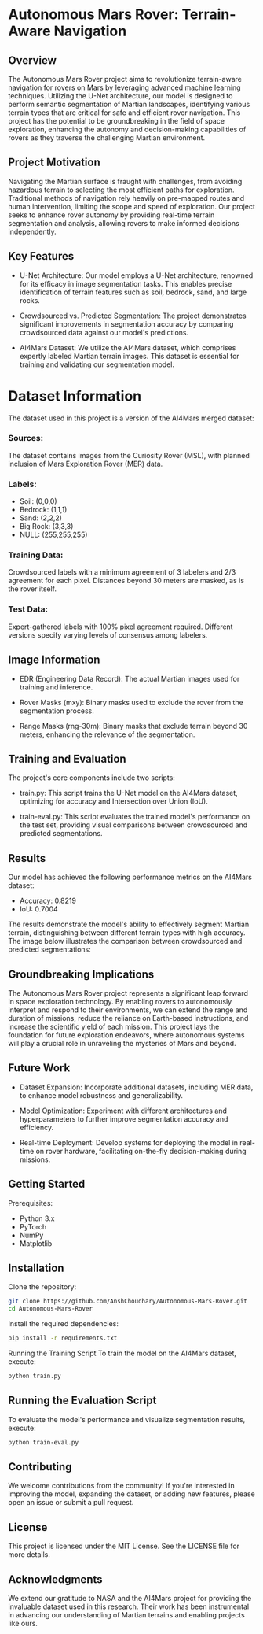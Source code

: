 # Autonomous Mars Rover: Terrain-Aware Navigation

## Overview
The Autonomous Mars Rover project aims to revolutionize terrain-aware navigation for rovers on Mars by leveraging advanced machine learning techniques. Utilizing the U-Net architecture, our model is designed to perform semantic segmentation of Martian landscapes, identifying various terrain types that are critical for safe and efficient rover navigation. This project has the potential to be groundbreaking in the field of space exploration, enhancing the autonomy and decision-making capabilities of rovers as they traverse the challenging Martian environment.

## Project Motivation
Navigating the Martian surface is fraught with challenges, from avoiding hazardous terrain to selecting the most efficient paths for exploration. Traditional methods of navigation rely heavily on pre-mapped routes and human intervention, limiting the scope and speed of exploration. Our project seeks to enhance rover autonomy by providing real-time terrain segmentation and analysis, allowing rovers to make informed decisions independently.

## Key Features
- U-Net Architecture: Our model employs a U-Net architecture, renowned for its efficacy in image segmentation tasks. This enables precise identification of terrain features such as soil, bedrock, sand, and large rocks.

- Crowdsourced vs. Predicted Segmentation: The project demonstrates significant improvements in segmentation accuracy by comparing crowdsourced data against our model's predictions.

- AI4Mars Dataset: We utilize the AI4Mars dataset, which comprises expertly labeled Martian terrain images. This dataset is essential for training and validating our segmentation model.

# Dataset Information
The dataset used in this project is a version of the AI4Mars merged dataset:

### Sources: 
The dataset contains images from the Curiosity Rover (MSL), with planned inclusion of Mars Exploration Rover (MER) data.

### Labels:

- Soil: (0,0,0)
- Bedrock: (1,1,1)
- Sand: (2,2,2)
- Big Rock: (3,3,3)
- NULL: (255,255,255)

### Training Data: 
Crowdsourced labels with a minimum agreement of 3 labelers and 2/3 agreement for each pixel. Distances beyond 30 meters are masked, as is the rover itself.

### Test Data: 
Expert-gathered labels with 100% pixel agreement required. Different versions specify varying levels of consensus among labelers.

## Image Information
- EDR (Engineering Data Record): The actual Martian images used for training and inference.

- Rover Masks (mxy): Binary masks used to exclude the rover from the segmentation process.

- Range Masks (rng-30m): Binary masks that exclude terrain beyond 30 meters, enhancing the relevance of the segmentation.

## Training and Evaluation
The project's core components include two scripts:

- train.py: This script trains the U-Net model on the AI4Mars dataset, optimizing for accuracy and Intersection over Union (IoU).

- train-eval.py: This script evaluates the trained model's performance on the test set, providing visual comparisons between crowdsourced and predicted segmentations.

## Results
Our model has achieved the following performance metrics on the AI4Mars dataset:

- Accuracy: 0.8219
- IoU: 0.7004

The results demonstrate the model's ability to effectively segment Martian terrain, distinguishing between different terrain types with high accuracy. The image below illustrates the comparison between crowdsourced and predicted segmentations:


## Groundbreaking Implications
The Autonomous Mars Rover project represents a significant leap forward in space exploration technology. By enabling rovers to autonomously interpret and respond to their environments, we can extend the range and duration of missions, reduce the reliance on Earth-based instructions, and increase the scientific yield of each mission. This project lays the foundation for future exploration endeavors, where autonomous systems will play a crucial role in unraveling the mysteries of Mars and beyond.

## Future Work
- Dataset Expansion: Incorporate additional datasets, including MER data, to enhance model robustness and generalizability.

- Model Optimization: Experiment with different architectures and hyperparameters to further improve segmentation accuracy and efficiency.

- Real-time Deployment: Develop systems for deploying the model in real-time on rover hardware, facilitating on-the-fly decision-making during missions.

## Getting Started

Prerequisites: 
- Python 3.x
- PyTorch
- NumPy
- Matplotlib

## Installation
Clone the repository:

```bash
git clone https://github.com/AnshChoudhary/Autonomous-Mars-Rover.git
cd Autonomous-Mars-Rover
```

Install the required dependencies:

```bash
pip install -r requirements.txt
```

Running the Training Script
To train the model on the AI4Mars dataset, execute:

```bash
python train.py
```

## Running the Evaluation Script
To evaluate the model's performance and visualize segmentation results, execute:

```bash
python train-eval.py
```

## Contributing
We welcome contributions from the community! If you're interested in improving the model, expanding the dataset, or adding new features, please open an issue or submit a pull request.

## License
This project is licensed under the MIT License. See the LICENSE file for more details.

## Acknowledgments
We extend our gratitude to NASA and the AI4Mars project for providing the invaluable dataset used in this research. Their work has been instrumental in advancing our understanding of Martian terrains and enabling projects like ours.
